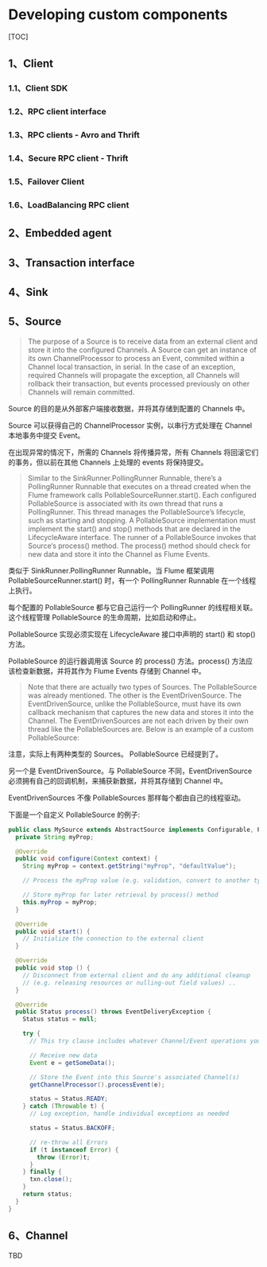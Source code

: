 # Developing custom components

[TOC]

## 1、Client

### 1.1、Client SDK

### 1.2、RPC client interface

### 1.3、RPC clients - Avro and Thrift

### 1.4、Secure RPC client - Thrift

### 1.5、Failover Client

### 1.6、LoadBalancing RPC client

## 2、Embedded agent

## 3、Transaction interface

## 4、Sink

## 5、Source

> The purpose of a Source is to receive data from an external client and store it into the configured Channels. A Source can get an instance of its own ChannelProcessor to process an Event, commited within a Channel local transaction, in serial. In the case of an exception, required Channels will propagate the exception, all Channels will rollback their transaction, but events processed previously on other Channels will remain committed.

Source 的目的是从外部客户端接收数据，并将其存储到配置的 Channels 中。

Source 可以获得自己的 ChannelProcessor 实例，以串行方式处理在 Channel 本地事务中提交 Event。

在出现异常的情况下，所需的 Channels 将传播异常，所有 Channels 将回滚它们的事务，但以前在其他 Channels 上处理的 events 将保持提交。

> Similar to the SinkRunner.PollingRunner Runnable, there’s a PollingRunner Runnable that executes on a thread created when the Flume framework calls PollableSourceRunner.start(). Each configured PollableSource is associated with its own thread that runs a PollingRunner. This thread manages the PollableSource’s lifecycle, such as starting and stopping. A PollableSource implementation must implement the start() and stop() methods that are declared in the LifecycleAware interface. The runner of a PollableSource invokes that Source‘s process() method. The process() method should check for new data and store it into the Channel as Flume Events.

类似于 SinkRunner.PollingRunner Runnable。当 Flume 框架调用 PollableSourceRunner.start() 时，有一个 PollingRunner Runnable 在一个线程上执行。

每个配置的 PollableSource 都与它自己运行一个 PollingRunner 的线程相关联。这个线程管理 PollableSource 的生命周期，比如启动和停止。

PollableSource 实现必须实现在 LifecycleAware 接口中声明的 start() 和 stop() 方法。

PollableSource 的运行器调用该 Source 的 process() 方法。process() 方法应该检查新数据，并将其作为 Flume Events 存储到 Channel 中。

> Note that there are actually two types of Sources. The PollableSource was already mentioned. The other is the EventDrivenSource. The EventDrivenSource, unlike the PollableSource, must have its own callback mechanism that captures the new data and stores it into the Channel. The EventDrivenSources are not each driven by their own thread like the PollableSources are. Below is an example of a custom PollableSource:

注意，实际上有两种类型的 Sources。 PollableSource 已经提到了。

另一个是 EventDrivenSource。与 PollableSource 不同，EventDrivenSource 必须拥有自己的回调机制，来捕获新数据，并将其存储到 Channel 中。

EventDrivenSources 不像 PollableSources 那样每个都由自己的线程驱动。

下面是一个自定义 PollableSource 的例子:

```java
public class MySource extends AbstractSource implements Configurable, PollableSource {
  private String myProp;

  @Override
  public void configure(Context context) {
    String myProp = context.getString("myProp", "defaultValue");

    // Process the myProp value (e.g. validation, convert to another type, ...)

    // Store myProp for later retrieval by process() method
    this.myProp = myProp;
  }

  @Override
  public void start() {
    // Initialize the connection to the external client
  }

  @Override
  public void stop () {
    // Disconnect from external client and do any additional cleanup
    // (e.g. releasing resources or nulling-out field values) ..
  }

  @Override
  public Status process() throws EventDeliveryException {
    Status status = null;

    try {
      // This try clause includes whatever Channel/Event operations you want to do

      // Receive new data
      Event e = getSomeData();

      // Store the Event into this Source's associated Channel(s)
      getChannelProcessor().processEvent(e);

      status = Status.READY;
    } catch (Throwable t) {
      // Log exception, handle individual exceptions as needed

      status = Status.BACKOFF;

      // re-throw all Errors
      if (t instanceof Error) {
        throw (Error)t;
      }
    } finally {
      txn.close();
    }
    return status;
  }
}
```

## 6、Channel

TBD